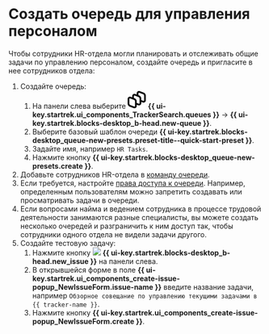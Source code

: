 # Создать очередь для управления персоналом 

Чтобы сотрудники HR-отдела могли планировать и отслеживать общие задачи по управлению персоналом, создайте очередь и пригласите в нее сотрудников отдела:

1. Создайте очередь:
	1. На панели слева выберите ![](../_assets/tracker/svg/queues-ni.svg) **{{ ui-key.startrek.ui_components_TrackerSearch.queues }}** → **{{ ui-key.startrek.blocks-desktop_b-head.new-queue }}**.
	1. Выберите базовый шаблон очереди **{{ ui-key.startrek.blocks-desktop_queue-new-presets.preset-title--quick-start-preset }}**.
	1. Задайте имя, например `HR Tasks`.
	1. Нажмите кнопку **{{ ui-key.startrek.blocks-desktop_queue-new-presets.create }}**.
1. Добавьте сотрудников HR-отдела в [команду очереди](manager/queue-team.md). 
1. Если требуется, настройте [права доступа к очереди](manager/queue-access.md). Например, определенным пользователям можно запретить создавать или просматривать задачи в очереди.
1. Если вопросами найма и ведением сотрудника в процессе трудовой деятельности занимаются разные специалисты, вы можете создать несколько очередей и разграничить к ним доступ так, чтобы сотрудники одного отдела не видели задачи другого. 
1. Создайте тестовую задачу:
	1. Нажмите кнопку ![](../_assets/tracker/svg/icon-add.svg) **{{ ui-key.startrek.blocks-desktop_b-head.new_issue }}** на панели слева. 
	1. В открывшейся форме в поле **{{ ui-key.startrek.ui_components_create-issue-popup_NewIssueForm.issue-name }}** введите название задачи, например `Обзорное совещание по управлению текущими задачами в {{ tracker-name }}`.
	1. Нажмите кнопку **{{ ui-key.startrek.ui_components_create-issue-popup_NewIssueForm.create }}**.
	